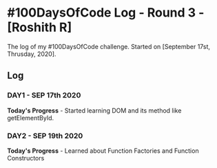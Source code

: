 # #100DaysOfCode Log - Round 3 - [Roshith R]

The log of my #100DaysOfCode challenge. Started on [September 17st, Thrusday, 2020].

## Log

### DAY1 - SEP 17th 2020

**Today's Progress** - Started learning DOM and its method like getElementById.

### DAY2 - SEP 19th 2020

**Today's Progress** - Learned about Function Factories and Function Constructors
